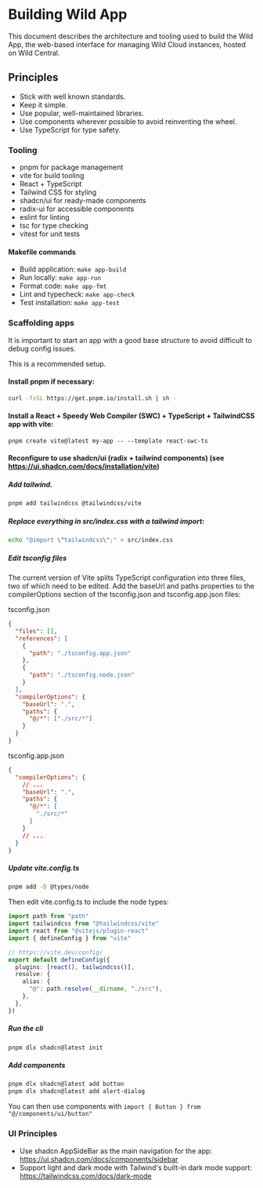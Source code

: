 # Building Wild App

This document describes the architecture and tooling used to build the Wild App, the web-based interface for managing Wild Cloud instances, hosted on Wild Central.

## Principles

- Stick with well known standards.
- Keep it simple.
- Use popular, well-maintained libraries.
- Use components wherever possible to avoid reinventing the wheel.
- Use TypeScript for type safety.

### Tooling

- pnpm for package management
- vite for build tooling
- React + TypeScript
- Tailwind CSS for styling
- shadcn/ui for ready-made components
- radix-ui for accessible components
- eslint for linting
- tsc for type checking
- vitest for unit tests

#### Makefile commands

- Build application: `make app-build`
- Run locally: `make app-run`
- Format code: `make app-fmt`
- Lint and typecheck: `make app-check`
- Test installation: `make app-test`

### Scaffolding apps

It is important to start an app with a good base structure to avoid difficult to debug config issues.

This is a recommended setup.

#### Install pnpm if necessary:

```bash
curl -fsSL https://get.pnpm.io/install.sh | sh -
```

#### Install a React + Speedy Web Compiler (SWC) + TypeScript + TailwindCSS app with vite:

```
pnpm create vite@latest my-app -- --template react-swc-ts
```

#### Reconfigure to use shadcn/ui (radix + tailwind components) (see https://ui.shadcn.com/docs/installation/vite)

##### Add tailwind.

```bash
pnpm add tailwindcss @tailwindcss/vite
```

##### Replace everything in src/index.css with a tailwind import:

```bash
echo "@import \"tailwindcss\";" > src/index.css
```

##### Edit tsconfig files

The current version of Vite splits TypeScript configuration into three files, two of which need to be edited. Add the baseUrl and paths properties to the compilerOptions section of the tsconfig.json and tsconfig.app.json files:

tsconfig.json

```json
{
  "files": [],
  "references": [
    {
      "path": "./tsconfig.app.json"
    },
    {
      "path": "./tsconfig.node.json"
    }
  ],
  "compilerOptions": {
    "baseUrl": ".",
    "paths": {
      "@/*": ["./src/*"]
    }
  }
}
```

tsconfig.app.json

```json
{
  "compilerOptions": {
    // ...
    "baseUrl": ".",
    "paths": {
      "@/*": [
        "./src/*"
      ]
    }
    // ...
  }
}
```

##### Update vite.config.ts

```bash
pnpm add -D @types/node
```
Then edit vite.config.ts to include the node types:

```ts
import path from "path"
import tailwindcss from "@tailwindcss/vite"
import react from "@vitejs/plugin-react"
import { defineConfig } from "vite"

// https://vite.dev/config/
export default defineConfig({
  plugins: [react(), tailwindcss()],
  resolve: {
    alias: {
      "@": path.resolve(__dirname, "./src"),
    },
  },
})
```

##### Run the cli

```bash
pnpm dlx shadcn@latest init
```

##### Add components

```bash
pnpm dlx shadcn@latest add button
pnpm dlx shadcn@latest add alert-dialog
```

You can then use components with `import { Button } from "@/components/ui/button"`

### UI Principles

- Use shadcn AppSideBar as the main navigation for the app: https://ui.shadcn.com/docs/components/sidebar
- Support light and dark mode with Tailwind's built-in dark mode support: https://tailwindcss.com/docs/dark-mode

